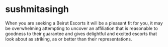 # sushmitasingh
When you are seeking a Beirut Escorts it will be a pleasant fit for you, it may be overwhelming attempting to uncover an affiliation that is reasonable to goodness to their guarantee and gives delightful and excited escorts that look about as striking, as or better than their representations.
